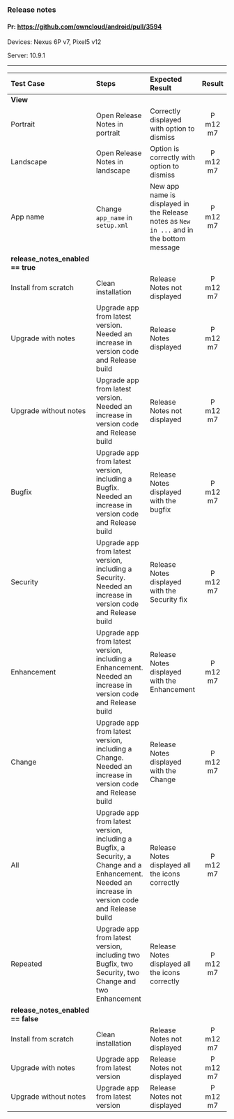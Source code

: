 ###  Release notes

#### Pr: https://github.com/owncloud/android/pull/3594

Devices: Nexus 6P v7, Pixel5 v12

Server: 10.9.1

---

 
| Test Case | Steps | Expected Result | Result | Related Comment |
| :-------- | :---- | :-------------- | :----: | :-------------: | 
|**View**|||||||
| Portrait | Open Release Notes in portrait | Correctly displayed with option to dismiss | P m12 m7 | FIXED: Fix margins |
| Landscape | Open Release Notes in landscape | Option is correctly with option to dismiss | P m12 m7 |  |
| App name | Change `app_name` in `setup.xml` | New app name is displayed in the Release notes as `New in ...` and in the bottom message| P m12 m7|  |
|**release\_notes\_enabled == true**|||||||
| Install from scratch | Clean installation | Release Notes not displayed | P m12 m7 |  |
| Upgrade with notes | Upgrade app from latest version. Needed an increase in version code and Release build | Release Notes displayed | P m12 m7 |  |
| Upgrade without notes | Upgrade app from latest version. Needed an increase in version code and Release build | Release Notes not displayed  | P m12 m7 |  |
| Bugfix | Upgrade app from latest version, including a Bugfix. Needed an increase in version code and Release build | Release Notes displayed with the bugfix   | P m12 m7 |  |
| Security | Upgrade app from latest version, including a Security. Needed an increase in version code and Release build | Release Notes displayed with the Security fix   | P m12 m7 |  |
| Enhancement | Upgrade app from latest version, including a Enhancement. Needed an increase in version code and Release build | Release Notes displayed with the Enhancement  | P m12 m7|  |
| Change | Upgrade app from latest version, including a Change. Needed an increase in version code and Release build | Release Notes displayed with the Change  | P m12 m7 |  |
| All | Upgrade app from latest version, including a Bugfix, a Security, a Change and a Enhancement. Needed an increase in version code and Release build | Release Notes displayed all the icons correctly|  P m12 m7|  |
| Repeated | Upgrade app from latest version, including two Bugfix, two Security, two Change and two Enhancement | Release Notes displayed all the icons correctly| P m12 m7 |  |
|**release\_notes\_enabled == false**|||||||
| Install from scratch | Clean installation | Release Notes not displayed | P m12 m7|  |
| Upgrade with notes | Upgrade app from latest version | Release Notes not displayed | P m12 m7|  |
| Upgrade without notes | Upgrade app from latest version | Release Notes not displayed  | P m12 m7 |  |